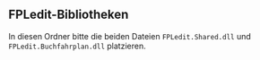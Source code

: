 ## FPLedit-Bibliotheken

In diesen Ordner bitte die beiden Dateien `FPLedit.Shared.dll` und `FPLedit.Buchfahrplan.dll` platzieren.